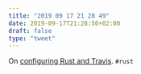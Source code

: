 ```yaml
---
title: "2019 09 17 21 28 49"
date: 2019-09-17T21:28:50+02:00
draft: false
type: "tweet"
---
```

On [configuring Rust and Travis](http://simonkjohnston.life/code/2019/07/30/More-on-Rust-and-Travis.html). `#rust`
